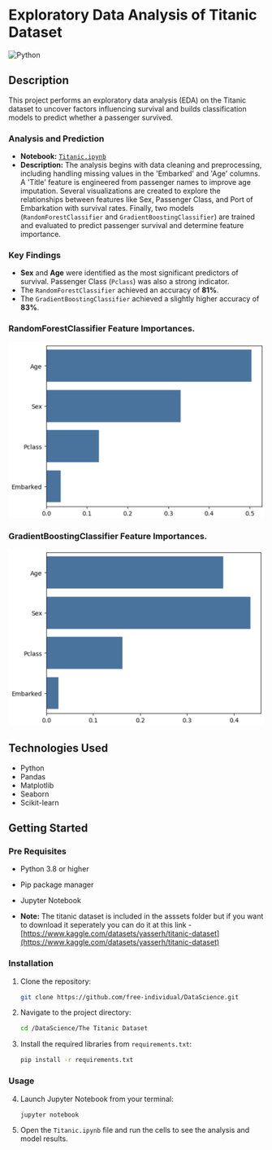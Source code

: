 # Exploratory Data Analysis of Titanic Dataset
![Python](https://img.shields.io/badge/python-3.13.3-FF320A)

## Description

This project performs an exploratory data analysis (EDA) on the Titanic dataset to uncover factors influencing survival and builds classification models to predict whether a passenger survived.

### Analysis and Prediction
- **Notebook:** [`Titanic.ipynb`](./Titanic.ipynb)
- **Description:** The analysis begins with data cleaning and preprocessing, including handling missing values in the 'Embarked' and 'Age' columns. A 'Title' feature is engineered from passenger names to improve age imputation. Several visualizations are created to explore the relationships between features like Sex, Passenger Class, and Port of Embarkation with survival rates. Finally, two models (`RandomForestClassifier` and `GradientBoostingClassifier`) are trained and evaluated to predict passenger survival and determine feature importance.

### Key Findings
- **Sex** and **Age** were identified as the most significant predictors of survival. Passenger Class (`Pclass`) was also a strong indicator.
- The `RandomForestClassifier` achieved an accuracy of **81%**.
- The `GradientBoostingClassifier` achieved a slightly higher accuracy of **83%**.

### RandomForestClassifier Feature Importances.
<img src="./assets/random_forest_importances.png" alt="Random Forest Classifier Feature Importances" width=600px>

### GradientBoostingClassifier Feature Importances.
<img src="./assets/gradient_boosting_importances.png" alt="Gradient Boosting Classifier Feature Importances" width=600px>

## Technologies Used
* Python
* Pandas
* Matplotlib
* Seaborn
* Scikit-learn

## Getting Started

### Pre Requisites
- Python 3.8 or higher
- Pip package manager
- Jupyter Notebook

- **Note:** The titanic dataset is included in the asssets folder but if you want to download it seperately you can do it at this link - [https://www.kaggle.com/datasets/yasserh/titanic-dataset](https://www.kaggle.com/datasets/yasserh/titanic-dataset)

### Installation
1. Clone the repository:
    ```sh
    git clone https://github.com/free-individual/DataScience.git
    ```

2. Navigate to the project directory:
    ```sh
    cd /DataScience/The Titanic Dataset
    ```

3. Install the required libraries from `requirements.txt`:
    ```sh
    pip install -r requirements.txt
    ```

### Usage
4. Launch Jupyter Notebook from your terminal:
    ```sh
    jupyter notebook
    ```

5. Open the `Titanic.ipynb` file and run the cells to see the analysis and model results.
